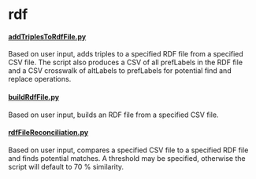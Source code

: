 # rdf

#### [addTriplesToRdfFile.py](addTriplesToRdfFile.py)
Based on user input, adds triples to a specified RDF file from a specified CSV file. The script also produces a CSV of all prefLabels in the RDF file and a CSV crosswalk of altLabels to prefLabels for potential find and replace operations.

#### [buildRdfFile.py](buildRdfFile.py)
Based on user input, builds an RDF file from a specified CSV file.

#### [rdfFileReconciliation.py](rdfFileReconciliation.py)
Based on user input, compares a specified CSV file to a specified RDF file and finds potential matches. A threshold may be specified, otherwise the script will default to 70 % similarity.
